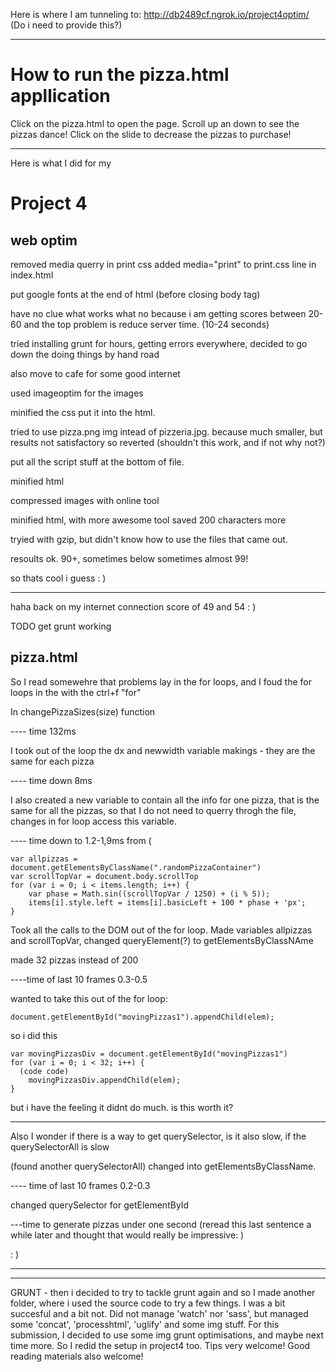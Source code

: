 
Here is where I am tunneling to: http://db2489cf.ngrok.io/project4optim/
(Do i need to provide this?)

____


# How to run the pizza.html appllication

Click on the pizza.html to open the page.
Scroll up an down to see the pizzas dance!
Click on the slide to decrease the pizzas to purchase!


------

Here is what I did for my
# Project 4

## web optim

removed media querry in print css
added media="print" to print.css line in index.html

put google fonts at the end of html (before closing body tag)

have no clue what works what no because i am getting scores between 20-60 and the top problem is reduce server time. (10-24 seconds)

tried installing grunt for hours, getting errors everywhere, decided to go down the doing things by hand road

also move to cafe for some good internet

used imageoptim for the images

minified the css
put it into the html.


tried to use pizza.png img intead of pizzeria.jpg. because much smaller, but results not satisfactory so reverted (shouldn't this work, and if not why not?)

put all the script stuff at the bottom of file.

minified html

compressed images with online tool

minified html, with more awesome tool saved 200 characters more

tryied with gzip, but didn't know how to use the files that came out.

resoults ok. 90+, sometimes below sometimes almost 99!

so thats cool i guess : )

---

haha back on my internet connection score of 49 and 54 : )


TODO
get grunt working




## pizza.html

So I read somewehre that problems lay in the for loops, and I foud the for loops in the with the ctrl+f "for"

In changePizzaSizes(size)  function

---- time 132ms

I took out of the loop the dx and newwidth variable makings - they are the same for each pizza

---- time down 8ms

I also created a new variable to contain all the info for one pizza, that is the same for all the pizzas, so that I do not need to querry throgh the file, changes in for loop access this variable.

---- time down to 1.2-1,9ms
from (

    var allpizzas = document.getElementsByClassName(".randomPizzaContainer")
    var scrollTopVar = document.body.scrollTop
    for (var i = 0; i < items.length; i++) {
        var phase = Math.sin((scrollTopVar / 1250) + (i % 5));
        items[i].style.left = items[i].basicLeft + 100 * phase + 'px';
    }

Took all the calls to the DOM out of the for loop. Made variables allpizzas and scrollTopVar, changed queryElement(?) to getElementsByClassNAme


made 32 pizzas instead of 200

 ----time of last 10 frames 0.3-0.5

wanted to take this out of the for loop:

    document.getElementById("movingPizzas1").appendChild(elem);

so i did this

    var movingPizzasDiv = document.getElementById("movingPizzas1")
    for (var i = 0; i < 32; i++) {
      (code code)
        movingPizzasDiv.appendChild(elem);
    }

 but i have the feeling it didnt do much. is this worth it?

 ---

Also I wonder if there is a way to get querySelector, is it also slow, if the querySelectorAll is slow

(found another querySelectorAll)
changed into getElementsByClassName.

---- time of last 10 frames 0.2-0.3

changed querySelector for getElementById

---time to generate pizzas under one second
(reread this last sentence a while later and thought that would really be impressive: )


: )

____
____

GRUNT - then i decided to try to tackle grunt again and so I made another folder, where i used the source code to try a few things. I was a bit succesful and a bit not. Did not manage 'watch' nor 'sass', but managed some 'concat', 'processhtml', 'uglify' and some img stuff. For this submission, I decided to use some img grunt optimisations, and maybe next time more. So I redid the setup in project4 too. Tips very welcome!
Good reading materials also welcome!
